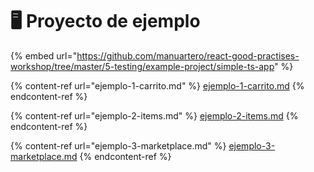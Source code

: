 # 🖥 Proyecto de ejemplo

{% embed url="https://github.com/manuartero/react-good-practises-workshop/tree/master/5-testing/example-project/simple-ts-app" %}

{% content-ref url="ejemplo-1-carrito.md" %}
[ejemplo-1-carrito.md](ejemplo-1-carrito.md)
{% endcontent-ref %}

{% content-ref url="ejemplo-2-items.md" %}
[ejemplo-2-items.md](ejemplo-2-items.md)
{% endcontent-ref %}

{% content-ref url="ejemplo-3-marketplace.md" %}
[ejemplo-3-marketplace.md](ejemplo-3-marketplace.md)
{% endcontent-ref %}
